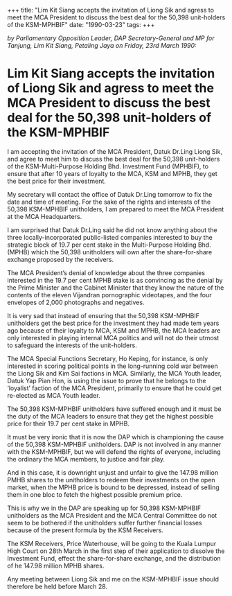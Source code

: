 +++ 
title: "Lim Kit Siang accepts the invitation of Liong Sik and agress to meet the MCA President to discuss the best deal for the 50,398 unit-holders of the KSM-MPHBIF"
date: "1990-03-23"
tags:
+++

_by Parliamentary Opposition Leader, DAP Secretary-General and MP for Tanjung, Lim Kit Siang, Petaling Jaya on Friday, 23rd March 1990:_

# Lim Kit Siang accepts the invitation of Liong Sik and agress to meet the MCA President to discuss the best deal for the 50,398 unit-holders of the KSM-MPHBIF

I am accepting the invitation of the MCA President, Datuk Dr.Ling Liong Sik, and agree to meet him to discuss the best deal for the 50,398 unit-holders of the KSM-Multi-Purpose Holding Bhd. Investment Fund (MPHBIF), to ensure that after 10 years of loyalty to the MCA, KSM and MPHB, they get the best price for their investment.</u>

My secretary will contact the office of Datuk Dr.Ling tomorrow to fix the date and time of meeting. For the sake of the rights and interests of the 50,398 KSM-MPHBIF unitholders, I am prepared to meet the MCA President at the MCA Headquarters.

I am surprised that Datuk Dr.Ling said he did not know anything about the three locally-incorporated public-listed companies interested to buy the strategic block of 19.7 per cent stake in the Multi-Purpose Holding Bhd. (MPHB) which the 50,398 unitholders will own after the share-for-share exchange proposed by the receivers.

The MCA President’s denial of knowledge about the three companies interested in the 19.7 per cent MPHB stake is as convincing as the denial by the Prime Minister and the Cabinet Minister that they know the nature of the contents of the eleven Vijandran pornographic videotapes, and the four envelopes of 2,000 photographs and negatives.

It is very sad that instead of ensuring that the 50,398 KSM-MPHBIF unitholders get the best price for the investment they had made tem years ago because of their loyalty to MCA, KSM and MPHB, the MCA leaders are only interested in playing internal MCA politics and will not do their utmost to safeguard the interests of the unit-holders.

The MCA Special Functions Secretary, Ho Keping, for instance, is only interested in scoring political points in the long-running cold war between the Liong Sik and Kim Sai factions in MCA. Similarly, the MCA Youth leader, Datuk Yap Pian Hon, is using the issue to prove that he belongs to the ‘loyalist’ faction of the MCA President, primarily to ensure that he could get re-elected as MCA Youth leader.

The 50,398 KSM-MPHBIF unitholders have suffered enough and it must be the duty of the MCA leaders to ensure that they get the highest possible price for their 19.7 per cent stake in MPHB.

It must be very ironic that it is now the DAP which is championing the cause of the 50,398 KSM-MPHBIF unitholders. DAP is not involved in any manner with the KSM-MPHBIF, but we will defend the rights of everyone, including the ordinary the MCA members, to justice and fair play.

And in this case, it is downright unjust and unfair to give the 147.98 million PMHB shares to the unitholders to redeem their investments on the open market, when the MPHB price is bound to be depressed, instead of selling them in one bloc to fetch the highest possible premium price.

This is why we in the DAP are speaking up for 50,398 KSM-MPHBIF unitholders as the MCA President and the MCA Central Committee do not seem to be bothered if the unitholders suffer further financial losses because of the present formula by the KSM Receivers.

The KSM Receivers, Price Waterhouse, will be going to the Kuala Lumpur High Court on 28th March in the first step of their application to dissolve the Investment Fund, effect the share-for-share exchange, and the distribution of he 147.98 million MPHB shares.

Any meeting between Liong Sik and me on the KSM-MPHBIF issue should therefore be held before March 28.
 

